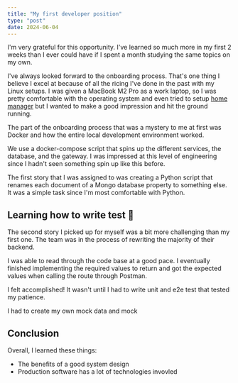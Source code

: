 ```yaml
---
title: "My first developer position"
type: "post"
date: 2024-06-04
---
```


I'm very grateful for this opportunity. I've learned so much more in my first 2 weeks than I ever could have if I spent a month studying the same topics on my own.

I've always looked forward to the onboarding process. That's one thing I believe I excel at because of all the ricing I've done in the past with my Linux setups. I was given a MacBook M2 Pro as a work laptop, so I was pretty comfortable with the operating system and even tried to setup [home manager](https://github.com/nix-community/home-manager) but I wanted to make a good impression and hit the ground running.

The part of the onboarding process that was a mystery to me at first was Docker and how the entire local development environment worked.

We use a docker-compose script that spins up the different services, the database, and the gateway. I was impressed at this level of engineering since I hadn't seen something spin up like this before.

The first story that I was assigned to was creating a Python script that renames each document of a Mongo database property to something else. It was a simple task since I'm most comfortable with Python.

## Learning how to write test 🥲

The second story I picked up for myself was a bit more challenging than my first one. The team was in the process of rewriting the majority of their backend.

I was able to read through the code base at a good pace. I eventually finished implementing the required values to return and got the expected values when calling the route through Postman.

I felt accomplished! It wasn't until I had to write unit and e2e test that tested my patience.

I had to create my own mock data and mock

## Conclusion

Overall, I learned these things:

- The benefits of a good system design
- Production software has a lot of technologies invovled
